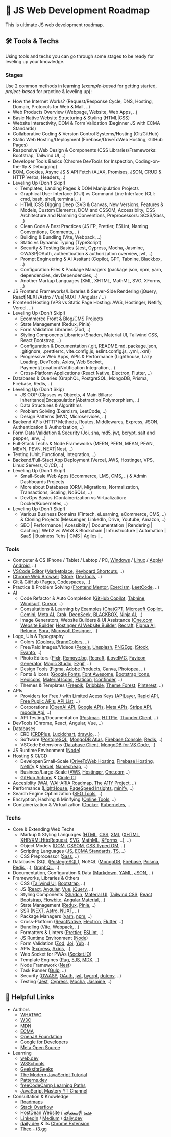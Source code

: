 # :seedling: JS Web Development Roadmap
This is ultimate JS web development roadmap.


## :hammer_and_wrench: Tools & Techs
Using tools and techs you can go through some stages to be ready for leveling up your knowledge.

### Stages
Use 2 common methods in learning (*example-based* for getting started, *project-based* for practice & leveling up):
- How the Internet Works? (Request/Response Cycle, DNS, Hosting, Domain, Protocols for Web & Mail, ..)
- Web Products Overview (Webpage, Website, Web Apps, ..)
- Basic Native Website Structuring & Styling (HTML|CSS)
- Website Interactivity, DOM & Form Validation (Beginner JS with ECMA Standards)
- Collaborative Coding & Version Control Systems/Hosting (Git/GitHub)
- Static Web Hosting/Deployment (Firebase/DriveToWeb Hosting, GitHub Pages)
- Responsive Web Design & Components (CSS Libraries/Frameworks: Bootstrap, Tailwind UI, ..)
- Developer Tools Basics (Chrome DevTools for Inspection, Coding-on-the-fly & Debugging)
- BOM, Cookies, Async JS & API Fetch (AJAX, Promises, JSON, CRUD & HTTP Verbs, Headers, ..)
- Leveling Up (Don't Skip!)
  - Templates, Landing Pages & DOM Manipulation Projects
  - Graphical User Interface (GUI) vs Command Line Interface (CLI: cmd, bash, shell, terminal, ..)
  - HTML|CSS Digging Deep (SVG & Canvas, New Versions, Features & Models, Custom Elements, DOM and CSSOM, Accessiblity, CSS Architecture and Namming Conventions, Preprocessors: SCSS/Sass, ..)
  - Clean Code & Best Practices (JS FP, Prettier, ESLint, Naming Conventions, Comments, ..)
  - Building & Bundling (Vite, Webpack, ..)
  - Static vs Dynamic Typing (TypeScript)
  - Security & Testing Basics (Jest, Cypress, Mocha, Jasmine, OWASP|OAuth, authentication & authorization overview, jwt, ..)
  - Prompt Engineering & AI Assitant (Copilot, GPT, Tabnine, Blackbox, ..)
  - Configuration Files & Package Managers (package.json, npm, yarn, dependencies, devDependencies, ..)
  - Another Markup Languages (XML, XHTML, MathML, SVG, XForms, ..)
- JS Frontend Frameworks/Libraries & Server-Side Rendering (jQuery, React|NEXT/Astro / Vue|NUXT / Angular / ..)
- Frontend Hosting (VPS vs Static Page Hosting: AWS, Hostinger, Netlify, Vercel, ..)
- Leveling Up (Don't Skip!)
  - Ecommerce Front & Blog/CMS Projects
  - State Management (Redux, Pinia)
  - Form Validation Libraries (Zod, ..)
  - Styling Components Libraries (Shadcn, Material UI, Tailwind CSS, React Bootstrap, ..)
  - Configuration & Documentation (.git, README.md, package.json, .gitignore, .prettierrc, vite.config.js, eslint.config.js, .yml, .xml)
  - Progressive Web Apps, APIs & Performance (Lighthouse, Lazy Loading, DevTools, Axios, Web Socket, Payment/Location/Notification Integration, ..)
  - Cross-Platform Applications (React Native, Electron, Flutter, ..)
- Databases & Queries (GraphQL, PostgreSQL, MongoDB, Prisma, Firebase, Redis, ..)
- Leveling Up (Don't Skip)
  - JS OOP (Classes vs Objects, 4 Main Billars: Inheritance|Encapsulation|Abstraction|Polymorphism, ..)
  - Data Structures & Algorithms
  - Problem Solving (Exercism, LeetCode, ..)
  - Design Patterns (MVC, Microservices, ..)
- Backend APIs (HTTP Methods, Routes, Middlewares, Express, JSON, Authentication & Authorization, ..)
- Form Data Validation & Security (Joi, sha, md5, jwt, bcrypt, salt and pepper, .env, ..)
- Full-Stack Techs & Node Frameworks (MERN, PERN, MEAN, PEAN, MEVN, PEVN, NEXT|Nest, ..)
- Testing (Unit, Functional, Integration, ..)
- Backend/Full-Stact App Deployment (Vercel, AWS, Hostinger, VPS, Linux Servers, CI/CD, ..)
- Leveling Up (Don't Skip!)
  - Small-Scale Web Apps (Ecommerce, LMS, CMS, ..) & Admin Dashboards Projects
  - More about Databases (ORM, Migrations, Normalization, Transactions, Scaling, NoSQLs, ..)
  - DevOps Basics (Containerization vs Virtualization: Docker/Kubernetes, ..)
- Leveling Up (Don't Skip!)
  - Various Business Domains (Fintech, eLearning, eCommerce, CMS, ..) & Cloning Projects (Messenger, LinkedIn, Drive, Youtube, Amazon, ..)
  - SEO | Performance | Acessiblity | Documentation | Rendering | Caching | Web2 vs Web3 & Blockchain | Infrustructure | Automation | SaaS | Business Tehs | CMS | Agiles | ..

### Tools
- Computer & OS (Phone / Tablet / Labtop / PC, [Windows](https://www.microsoft.com/en-gb/windows) / [Linux](https://www.linux.org/) / [Apple](https://www.apple.com/)/ [Android](https://www.android.com/), ..)
- [VSCode Editor](https://code.visualstudio.com/) ([Marketplace](https://marketplace.visualstudio.com/VSCode), [Keyboard Shortcuts](https://code.visualstudio.com/shortcuts/keyboard-shortcuts-windows.pdf), ..)
- [Chrome Web Browser](https://www.google.com/chrome/) ([Store](https://chromewebstore.google.com/), [DevTools](https://developer.chrome.com/docs/devtools), ..)
- [Git](https://git-scm.com/) & [GitHub](https://github.com) ([Pages](https://pages.github.com/), [Codespaces](https://github.com/features/codespaces), ..)
- Practice & Problem Solving ([Frontend Mentor](https://www.frontendmentor.io/), [Exercism](https://exercism.org/), [LeetCode](https://leetcode.com/), ..)
- AI
  - Code Refactor & Auto Completion ([GitHub Copilot](https://github.com/features/copilot), [Tabnine](https://www.tabnine.com/), [Windsurf](https://codeium.com/), [Cursor](https://www.cursor.com/), ..)
  - Consultations & Learning by Examples ([ChatGPT](https://chatgpt.com/), [Microsoft Copilot](https://copilot.microsoft.com/), [Gemini](https://gemini.google.com/), [Meta AI](https://www.meta.ai/), [Grok](https://grok.com/), [DeepSeek](https://www.deepseek.com/), [BLACKBOX](https://www.blackbox.ai/), [Ninja AI](https://myninja.ai/), ..)
  - Image Generators, Website Builders & UI Assistance ([One.com Website Builder](https://www.one.com/en/websitebuilder), [Hostinger AI Website Builder](https://www.hostinger.com/ai-website-builder), [Recraft](https://www.recraft.ai/), [Figma AI](https://www.figma.com/ai/), [Relume](https://www.relume.io/), [Sora](https://sora.com/), [Microsoft Designer](https://designer.microsoft.com/), ..)
- Logo, UIs & Typography
  - Colors ([Coolors](https://coolors.co/), [BrandColors](https://brandcolors.net/), ..)
  - Free/Paid Images/Videos ([Pexels](https://www.pexels.com/), [Unsplash](https://unsplash.com/), [PNGEgg](https://www.pngegg.com/), [iStock](https://www.istockphoto.com/), [Evanto](https://elements.envato.com/), ..)
  - Photo Editors ([Pixlr](https://pixlr.com/), [Remove.bg](https://www.remove.bg/), [Recraft](https://www.recraft.ai/), [iLoveIMG](https://www.iloveimg.com/), [Favicon Generator](https://favicon.io/), [Magic Studio](https://magicstudio.com/), [Ezgif](https://ezgif.com/), ..)
  - Design Tools ([Figma](https://www.figma.com/), [Adobe Products](https://www.adobe.com/), [Canva](https://www.canva.com/), [Photopea](https://www.photopea.com/), ..)
  - Fonts & Icons ([Google Fonts](https://fonts.google.com/), [Font Awesome](https://fontawesome.com/), [Bootstrap Icons](https://icons.getbootstrap.com/), [Heoicons](https://heroicons.com/), [Material Icons](https://mui.com/material-ui/icons/), [Flaticon](https://www.flaticon.com/), [Iconfinder](https://www.iconfinder.com/), ..)
  - Themes & Templates ([Freepik](https://www.freepik.com/), [Dribbble](https://dribbble.com/), [Theme Forest](https://themeforest.net/), [Pinterest](https://www.pinterest.com/), ..)
- APIs
  - Providers for Free / with Limited Acess Keys ([APILayer](https://apilayer.com/), [Rapid API](https://rapidapi.com/), [Free Puplic APIs](https://www.freepublicapis.com/), [API List](https://apilist.fun/), ..)
  - Corporations ([OpenAI API](https://platform.openai.com/docs/api-reference), [Google APIs](https://developers.google.com/apis-explorer), [Meta APIs](https://developers.facebook.com/docs/), [Stripe API](https://docs.stripe.com/api), [moodle Api](https://moodledev.io/docs/apis), ..)
  - API Testing/Documentation ([Postman](https://www.postman.com/), [HTTPie](https://httpie.io/), [Thunder Client](https://marketplace.visualstudio.com/items?itemName=rangav.vscode-thunder-client), ..)
- DevTools (Chrome, React, Angular, Vue, ..)
- Databases
  - ERD ([ERDPlus](https://erdplus.com/), [Lucidchart](https://www.lucidchart.com/), [draw.io](https://draw.io/), ..)
  - Software ([PostgreSQL](https://www.postgresql.org/download/), [MongoDB Atlas](https://www.mongodb.com/try), [Firebase Console](https://console.firebase.google.com/), [Redis](https://redis.io/software/), ..)
  - VSCode Extensions ([Database Client](https://marketplace.visualstudio.com/items?itemName=cweijan.vscode-database-client2), [MongoDB for VS Code](https://marketplace.visualstudio.com/items?itemName=mongodb.mongodb-vscode), ..)
- JS Runtime Environment ([Node](https://nodejs.org/en))
- Hosting & CI/CD
  - Developer/Small-Scale ([DriveToWeb Hosting](https://www.drv.tw/), [Firebase Hosting](https://firebase.google.com/docs/hosting), [Netlify](https://www.netlify.com/) & [Vercel](https://vercel.com/), [Namecheap](https://www.namecheap.com/), ..)
  - Business/Large-Scale ([AWS](https://aws.amazon.com/), [Hostinger](https://www.hostinger.com/), [One.com](https://one.com) ..)
  - [GitHub Actions](https://github.com/features/actions) & [Circle CI](https://circleci.com/)
- Accesiblity ([WAI](https://www.w3.org/WAI/), [WAI-ARIA Roadmap](https://www.w3.org/TR/wai-aria-roadmap/), [The A11Y Project](https://www.a11yproject.com/), ..)
- Performance ([LightHouse](https://developer.chrome.com/docs/lighthouse), [PageSpeed Insights](https://pagespeed.web.dev/), [minify](https://www.minifier.org/), ..)
- Search Engine Optimization (<a href="../015-seo/README.md#hammer_and_wrench-seo-tools">SEO Tools</a>, ..)
- Encryption, Hashing & Minifying ([Online Tools](https://emn178.github.io/online-tools/), ..)
- Containerization & Virtualization ([Docker](https://www.docker.com/), [Kubernetes](https://kubernetes.io/), ..

### Techs
- Core & Extending Web Techs
  - Markup & Styling Languages ([HTML](https://html.spec.whatwg.org/), [CSS](https://www.w3.org/Style/CSS/), [XML](https://www.w3.org/XML/) ([XHTML](https://www.w3.org/TR/xhtml2/), [XHR/XMLHttpRequest](https://xhr.spec.whatwg.org/), [SVG](https://www.w3.org/TR/SVG2/), [MathML](https://www.w3.org/TR/mathml-core/), [XForms](https://www.w3.org/TR/xforms20/), ..), ..)
  - Object Models ([DOM](https://dom.spec.whatwg.org/), [CSSOM](https://www.w3.org/TR/cssom-1/), [CSS Typed OM](https://www.w3.org/TR/css-typed-om-1/), ..)
  - Scripting Languages ([JS](https://developer.mozilla.org/en-US/docs/Web/JavaScript), [ECMA Standards](https://ecma-international.org/technical-committees/tc39/), [TS](https://www.typescriptlang.org/), ..)
  - CSS Preprocessor ([Sass](https://sass-lang.com/), ..)
- Databases (SQL ([PostegreSQL](https://www.postgresql.org/)), NoSQL ([MongoDB](https://www.mongodb.com/), [Firebase](https://firebase.google.com/), [Prisma](https://www.prisma.io/), [Redis](https://redis.io/), ..), [GraphQL](https://graphql.org/), ..)
- Documentation, Configuration & Data ([Markdown](https://www.markdownguide.org/), [YAML](https://eemeli.org/yaml), [JSON](https://www.json.org/), ..)
- Frameworks, Libraries & Others
  - CSS ([Tailwind UI](https://tailwindui.com/), [Bootstrap](https://getbootstrap.com/), ..)
  - JS ([React](https://react.dev/), [Angular](https://angular.dev/), [Vue](https://vuejs.org/), [jQuery](https://jquery.com/), ..)
  - Styling Components ([Shadcn](https://ui.shadcn.com/), [Material UI](https://mui.com/), [Tailwind CSS](https://tailwindcss.com/), [React Bootstrap](https://react-bootstrap.netlify.app/), [Flowbite](https://flowbite.com/), [Angular Material](https://material.angular.io/), ..)
  - State Management ([Redux](https://redux.js.org/), [Pinia](https://pinia.vuejs.org/), ..)
  - SSR ([NEXT](https://nextjs.org/), [Astro](https://astro.build/), [NUXT](https://nuxt.com/), ..)
  - Package Managers ([yarn](https://yarnpkg.com/), [npm](https://www.npmjs.com/), ..)
  - Cross-Platform ([ReactNative](https://reactnative.dev/), [Electron](https://www.electronjs.org/), [Flutter](https://flutter.dev/), ..)
  - Bundling ([Vite](https://vite.dev/), [Webpack](https://webpack.js.org/), ..)
  - Formatters & Linters ([Prettier](https://prettier.io/), [ESLint](https://eslint.org/), ..)
  - JS Runtime Environment ([Node](https://nodejs.org/en))
  - Form Validation ([Zod](https://zod.dev/), [Joi](https://joi.dev/), [Yub](https://github.com/jquense/yup) ..)
  - APIs ([Express](https://expressjs.com/), [Axios](https://axios-http.com/), ..)
  - Web Socket for PWAs ([Socket.IO](https://socket.io/))
  - Template Engines ([Pug](https://pugjs.org/), [EJS](https://ejs.co/), [MDX](https://mdxjs.com/), ..)
  - Node Framework ([Nest](https://nestjs.com/))
  - Task Runner ([Gulp](https://gulpjs.com/), ..)
  - Security ([OWASP](https://owasp.org/), [OAuth](https://oauth.net/), [jwt](https://jwt.io/), [bycrpt](https://www.npmjs.com/package/bcrypt), [dotenv](https://www.npmjs.com/package/dotenv), ..)
  - Testing ([Jest](https://jestjs.io/), [Cypress](https://www.cypress.io/), [Mocha](https://mochajs.org/), [Jasmine](https://jasmine.github.io/), ..)


## :link: Helpful Links
- Authors
  - [WHATWG](https://whatwg.org/)
  - [W3C](https://www.w3.org/)
  - [MDN](https://developer.mozilla.org/)
  - [ECMA](https://ecma-international.org/)
  - [OpenJS Foundation](https://openjsf.org/)
  - [Google for Developers](https://developers.google.com/)
  - [Meta Open Source](https://opensource.fb.com/)
- Learning
  - [web.dev](https://web.dev/)
  - [W3Schools](https://www.w3schools.com/)
  - [GeeksforGeeks](https://www.geeksforgeeks.org/)
  - [The Modern JavaScript Tutorial](https://javascript.info/)
  - [Patterns.dev](https://www.patterns.dev/)
  - [freeCodeCamp Learning Paths](https://www.freecodecamp.org/)
  - [JavaScript Mastery YT Channel](https://www.youtube.com/@javascriptmastery)
- Consultation & Knowledge
  - [Roadmaps](https://roadmap.sh/)
  - [Stack Overflow](https://stackoverflow.com/)
  - [HostDean Website](https://hostdean.com/) / [عميد الإستضافة](https://ar.hostingdean.com/)
  - [LinkedIn](https://www.linkedin.com/) / [Medium](https://medium.com/) / [daily.dev](https://daily.dev/)
  - [daily.dev](https://app.daily.dev/) & its [Chrome Extension](https://chromewebstore.google.com/detail/dailydev-the-homepage-dev/jlmpjdjjbgclbocgajdjefcidcncaied)
  - [Theo - t3.gg](https://www.youtube.com/@t3dotgg)